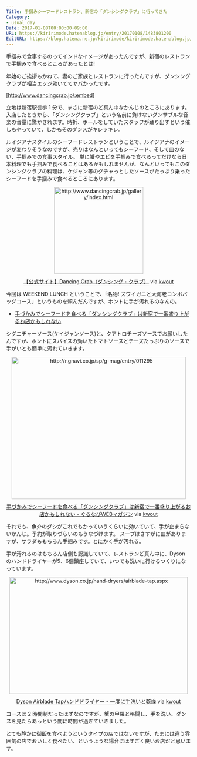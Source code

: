 ```yaml
---
Title: 手掴みシーフードレストラン、新宿の「ダンシングクラブ」に行ってきた
Category:
- usual day
Date: 2017-01-08T00:00:00+09:00
URL: https://kiririmode.hatenablog.jp/entry/20170108/1483801200
EditURL: https://blog.hatena.ne.jp/kiririmode/kiririmode.hatenablog.jp/atom/entry/10328749687205009212
---
```


手掴みで食事するのってインドなイメージがあったんですが、新宿のレストランで手掴みで食べるところがあったとは!

年始のご挨拶もかねて、妻のご家族とレストランに行ったんですが、ダンシングクラブが相当エッジ効いててヤバかったです。

[http://www.dancingcrab.jp/:embed]

立地は新宿駅徒歩 1 分で、まさに新宿のど真ん中なかんじのところにあります。
入店したときから、「ダンシングクラブ」という名前に負けないダンサブルな音楽の音量に驚かされます。時折、ホールをしていたスタッフが踊り出すという催しもやっていて、しかもそのダンスがキレッキレ。

ルイジアナスタイルのシーフードレストランということで、ルイジアナのイメージが変わりそうなのですが、売りはなんといってもシーフード、そして皿のない、手掴みでの食事スタイル。
単に蟹やエビを手掴みで食べるってだけなら日本料理でも手掴みで食べることはあるかもしれませんが、なんといってもこのダンシングクラブの料理は、ケジャン等のグチャっとしたソースがたっぷり乗ったシーフードを手掴みで食べるところにあります。

<div class="kwout" style="text-align: center;"><img src="http://kwout.com/cutout/s/sn/yu/kni_bor.jpg" alt="http://www.dancingcrab.jp/gallery/index.html" title="【公式サイト】Dancing Crab（ダンシング・クラブ）" width="243" height="236" style="border: none;" usemap="#map_ssnyukni" /><map id="map_ssnyukni" name="map_ssnyukni"><area coords="7,164,215,173" href="http://www.dancingcrab.jp/mng/upload_images/gallery/gallery_zoom/gallery_545b6c0508438.jpg" alt="" shape="rect" /></map><p style="margin-top: 10px; text-align: center;"><a href="http://www.dancingcrab.jp/gallery/index.html">【公式サイト】Dancing Crab（ダンシング・クラブ）</a> via <a href="http://kwout.com/quote/ssnyukni">kwout</a></p></div>

今回は WEEKEND LUNCH ということで、「名物! ズワイガニと大海老コンボバッグコース」というものを頼んだんですが、ホントに手が汚れるのなんの。

- [手づかみでシーフードを食べる「ダンシングクラブ」は新宿で一番盛り上がるお店かもしれない](http://r.gnavi.co.jp/sp/g-mag/entry/011295)

シグニチャーソース(ケイジャンソース)と、クアトロチーズソースでお願いしたんですが、ホントにスパイスの効いたトマトソースとチーズたっぷりのソースで手がいとも簡単に汚れていきます。

<div class="kwout" style="text-align: center;"><a href="http://r.gnavi.co.jp/sp/g-mag/entry/011295"><img src="http://kwout.com/cutout/y/nm/h8/pmv_bor.jpg" alt="http://r.gnavi.co.jp/sp/g-mag/entry/011295" title="手づかみでシーフードを食べる「ダンシングクラブ」は新宿で一番盛り上がるお店かもしれない - ぐるなびWEBマガジン" width="475" height="387" style="border: none;" /></a><p style="margin-top: 10px; text-align: center;"><a href="http://r.gnavi.co.jp/sp/g-mag/entry/011295">手づかみでシーフードを食べる「ダンシングクラブ」は新宿で一番盛り上がるお店かもしれない - ぐるなびWEBマガジン</a> via <a href="http://kwout.com/quote/ynmh8pmv">kwout</a></p></div>

それでも、魚介のダシがこれでもかっていうくらいに効いていて、手が止まらないかんじ。予約が取りづらいのもうなづけます。
スープはさすがに皿がありますが、サラダももちろん手掴みです。とにかく手が汚れる。

手が汚れるのはもちろん店側も認識していて、レストランど真ん中に、Dyson のハンドドライヤーが5、6個鎮座していて、いつでも洗いに行けるつくりになっています。

<div class="kwout" style="text-align: center;"><img src="http://kwout.com/cutout/x/5h/mf/ehr_bor.jpg" alt="http://www.dyson.co.jp/hand-dryers/airblade-tap.aspx" title="Dyson Airblade Tapハンドドライヤー - 一度に手洗いと乾燥" width="486" height="318" style="border: none;" usemap="#map_x5hmfehr" /><map id="map_x5hmfehr" name="map_x5hmfehr"><area coords="11,260,87,272" href="http://www.dyson.co.jp/lightboxes/gallery.aspx?Product=220BA172-1F29-4B10-956A-06DA271EFB72&Default=gallery" alt="" shape="rect" /><area coords="11,193,87,205" href="http://www.dyson.co.jp/lightboxes/gallery.aspx?Product=220BA172-1F29-4B10-956A-06DA271EFB72&Default=video" alt="" shape="rect" /></map><p style="margin-top: 10px; text-align: center;"><a href="http://www.dyson.co.jp/hand-dryers/airblade-tap.aspx">Dyson Airblade Tapハンドドライヤー - 一度に手洗いと乾燥</a> via <a href="http://kwout.com/quote/x5hmfehr">kwout</a></p></div>

コースは 2 時間制だったはずなのですが、蟹の甲羅と格闘し、手を洗い、ダンスを見たらあっという間に時間が過ぎていきました。

とても静かに御飯を食べようというタイプの店ではないですが、たまには違う雰囲気の店でおいしく食べたい、というような場合にはすごく良いお店だと思います。
